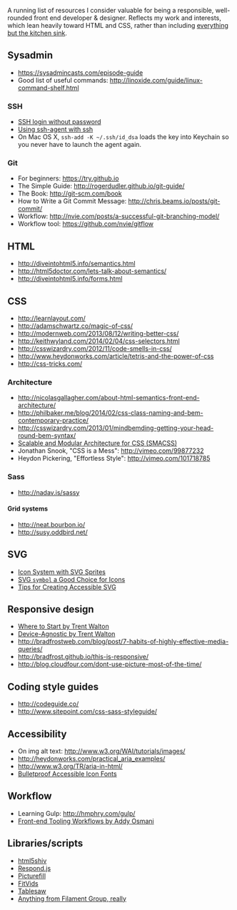 A running list of resources I consider valuable for being a responsible, well-rounded front end developer & designer. Reflects my work and interests, which lean heavily toward HTML and CSS, rather than including [everything but the kitchen sink](https://github.com/dypsilon/frontend-dev-bookmarks).

## Sysadmin
* https://sysadmincasts.com/episode-guide
* Good list of useful commands: http://linoxide.com/guide/linux-command-shelf.html

### SSH
* [SSH login without password](http://www.linuxproblem.org/art_9.html)
* [Using ssh-agent with ssh](http://mah.everybody.org/docs/ssh)
* On Mac OS X, `ssh-add -K ~/.ssh/id_dsa` loads the key into Keychain so you never have to launch the agent again.

### Git
* For beginners: https://try.github.io
* The Simple Guide: http://rogerdudler.github.io/git-guide/
* The Book: http://git-scm.com/book
* How to Write a Git Commit Message: http://chris.beams.io/posts/git-commit/
* Workflow: http://nvie.com/posts/a-successful-git-branching-model/
* Workflow tool: https://github.com/nvie/gitflow

## HTML
* http://diveintohtml5.info/semantics.html
* http://html5doctor.com/lets-talk-about-semantics/
* http://diveintohtml5.info/forms.html

## CSS
* http://learnlayout.com/
* http://adamschwartz.co/magic-of-css/
* http://modernweb.com/2013/08/12/writing-better-css/
* http://keithwyland.com/2014/02/04/css-selectors.html
* http://csswizardry.com/2012/11/code-smells-in-css/
* http://www.heydonworks.com/article/tetris-and-the-power-of-css
* http://css-tricks.com/

### Architecture
* http://nicolasgallagher.com/about-html-semantics-front-end-architecture/
* http://philbaker.me/blog/2014/02/css-class-naming-and-bem-contemporary-practice/
* http://csswizardry.com/2013/01/mindbemding-getting-your-head-round-bem-syntax/
* [Scalable and Modular Architecture for CSS (SMACSS)](https://smacss.com/)
* Jonathan Snook, "CSS is a Mess": http://vimeo.com/99877232
* Heydon Pickering, "Effortless Style": http://vimeo.com/101718785

### Sass
* http://nadav.is/sassy

#### Grid systems
* http://neat.bourbon.io/
* http://susy.oddbird.net/

## SVG
* [Icon System with SVG Sprites](http://css-tricks.com/svg-sprites-use-better-icon-fonts/)
* [SVG `symbol` a Good Choice for Icons](http://css-tricks.com/svg-symbol-good-choice-icons/)
* [Tips for Creating Accessible SVG](http://www.sitepoint.com/tips-accessible-svg/)

## Responsive design
* [Where to Start by Trent Walton](http://trentwalton.com/2013/02/07/where-to-start/)
* [Device-Agnostic by Trent Walton](http://trentwalton.com/2014/03/10/device-agnostic/)
* http://bradfrostweb.com/blog/post/7-habits-of-highly-effective-media-queries/
* http://bradfrost.github.io/this-is-responsive/
* http://blog.cloudfour.com/dont-use-picture-most-of-the-time/

## Coding style guides
* http://codeguide.co/
* http://www.sitepoint.com/css-sass-styleguide/

## Accessibility
* On img alt text: http://www.w3.org/WAI/tutorials/images/
* http://heydonworks.com/practical_aria_examples/
* http://www.w3.org/TR/aria-in-html/
* [Bulletproof Accessible Icon Fonts](http://filamentgroup.com/lab/bulletproof_icon_fonts.html)

## Workflow
* Learning Gulp: http://hmphry.com/gulp/
* [Front-end Tooling Workflows by Addy Osmani](https://speakerdeck.com/addyosmani/front-end-tooling-workflows)

## Libraries/scripts
* [html5shiv](https://code.google.com/p/html5shiv/)
* [Respond.js](https://github.com/scottjehl/Respond)
* [Picturefill](https://github.com/scottjehl/picturefill)
* [FitVids](https://github.com/davatron5000/FitVids.js/)
* [Tablesaw](https://github.com/filamentgroup/tablesaw)
* [Anything from Filament Group, really](http://www.filamentgroup.com/code/)
